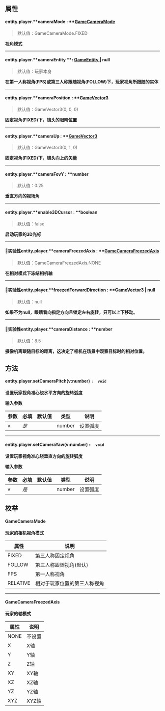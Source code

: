 
## 属性

#### entity.player.**cameraMode : **[GameCameraMode](#TzBdh)
> 默认值：GameCameraMode.FIXED

**视角模式**

---


#### entity.player.**cameraEntity **: [GameEntity ](https://www.yuque.com/box3lab/api/crnsxu2gtymwx013)| null  
> 默认值：玩家本身

**在第一人称视角(FPS)或第三人称跟随视角(FOLLOW)下，玩家视角所跟随的实体**

---


#### entity.player.**cameraPosition : **[GameVector3](https://www.yuque.com/box3lab/api/sug8utrs043aep5v)
> 默认值：GameVector3(0, 0, 0)

**固定视角(FIXED)下，镜头的眼睛位置**

---


#### entity.player.**cameraUp : **[GameVector3](https://www.yuque.com/box3lab/api/sug8utrs043aep5v)
> 默认值：GameVector3(0, 1, 0)

**固定视角(FIXED)下，镜头向上的矢量**

---


#### entity.player.**cameraFovY : **number 
> 默认值：0.25

**垂直方向的视场角**

---


#### entity.player.**enable3DCursor : **boolean 
> 默认值：false

**启动玩家的3D光标**

---


#### 🧪实验性entity.player.**cameraFreezedAxis : **[GameCameraFreezedAxis](#AN5e5) 
> 默认值：GameCameraFreezedAxis.NONE

**在相对模式下冻结相机轴**

---


#### 🧪实验性entity.player.**freezedForwardDirection : **[GameVector3](https://www.yuque.com/box3lab/api/sug8utrs043aep5v) | null
> 默认值：null

**如果不为null，眼睛看向指定方向且锁定左右旋转，只可以上下移动。**

---


#### 🧪实验性entity.player.**cameraDistance : **number
> 默认值：8.5

**摄像机离跟随目标的距离，这决定了相机在场景中观察目标时的相对位置。**


## 方法

#### **entity.player.setCameraPitch**(**v:number**) `:  void`
**设置玩家视角准心绕水平方向的旋转弧度**

**输入参数**

| **参数** | **必填** | **默认值** | **类型** | **说明** |
| --- | --- | --- | --- | --- |
| v | _是_ | | number | 设置弧度 |


---


#### **entity.player.setCameraYaw**(**v:number**) `:  void`
**设置玩家视角准心绕垂直方向的旋转弧度**

**输入参数**

| **参数** | **必填** | **默认值** | **类型** | **说明** |
| --- | --- | --- | --- | --- |
| v | _是_ | | number | 设置弧度 |





## 枚举

#### GameCameraMode
**玩家的相机视角模式**

| **属性** | **说明** |
| --- | --- |
| FIXED | 第三人称固定视角 |
| FOLLOW | 第三人称跟随视角(默认) |
| FPS | 第一人称视角 |
| RELATIVE | 相对于玩家位置的第三人称视角 |


---


#### **GameCameraFreezedAxis**
**玩家的轴模式**

| **属性** | **说明** |
| --- | --- |
| NONE | 不设置 |
| X | X轴 |
| Y | Y轴 |
| Z | Z轴 |
| XY | XY轴 |
| XZ | XZ轴 |
| YZ | YZ轴 |
| XYZ | XYZ轴 |

